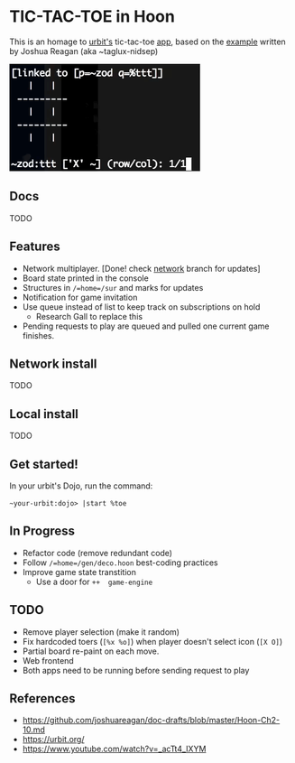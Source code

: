 # TIC-TAC-TOE in Hoon

This is an homage to [urbit's](https://urbit.org/) tic-tac-toe [app](https://www.youtube.com/watch?v=_acTt4_IXYM&t=225s), based on the [example](https://github.com/joshuareagan/doc-drafts/blob/master/Hoon-Ch2-10.md) written by Joshua Reagan (aka ~taglux-nidsep)

![Alt Text](zod.gif)
## Docs

TODO

## Features

- Network multiplayer. [Done! check [network](https://github.com/josl/tic-tac-toe/tree/network) branch for updates]
- Board state printed in the console
- Structures in `/=home=/sur` and marks for updates
- Notification for game invitation
- Use queue instead of list to keep track on subscriptions on hold
  - Research Gall to replace this
- Pending requests to play are queued and pulled one current game finishes.
## Network install

TODO

## Local install

TODO

## Get started!

In your urbit's Dojo, run the command:

    ~your-urbit:dojo> |start %toe

## In Progress
- Refactor code (remove redundant code)
- Follow `/=home=/gen/deco.hoon` best-coding practices
- Improve game state transtition
  - Use a door for `++  game-engine`
## TODO
- Remove player selection (make it random)
- Fix hardcoded toers (`[%x %o]`) when player doesn't select icon (`[X O]`)
- Partial board re-paint on each move.
- Web frontend
- Both apps need to be running before sending request to play

## References

- https://github.com/joshuareagan/doc-drafts/blob/master/Hoon-Ch2-10.md
- https://urbit.org/
- https://www.youtube.com/watch?v=_acTt4_IXYM
